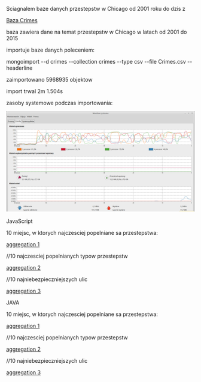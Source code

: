Sciagnalem baze danych przestepstw w Chicago od 2001 roku do dzis z

[Baza Crimes](http://catalog.data.gov/dataset/crimes-2001-to-present-398a4)

baza zawiera dane na temat przestepstw w Chicago w latach od 2001 do 2015

importuje baze danych poleceniem:

mongoimport --d crimes --collection crimes --type csv --file Crimes.csv --headerline

zaimportowano 5968935 objektow

import trwal 2m 1.504s

zasoby systemowe podczas importowania:

![Rys1](https://github.com/twasilewski/noSQL_labs/blob/noSQL_labs/zad3/rys1_1.png)

JavaScript

10 miejsc, w ktorych najczesciej popelniane sa przestepstwa:

[aggregation 1](https://github.com/twasilewski/noSQL_labs/blob/noSQL_labs/zad3/agg_1.js)

//10 najczesciej popelnianych typow przestepstw

[aggregation 2](https://github.com/twasilewski/noSQL_labs/blob/noSQL_labs/zad3/agg_2.js)

//10 najniebezpieczniejszych ulic

[aggregation 3](https://github.com/twasilewski/noSQL_labs/blob/noSQL_labs/zad3/agg_3.js)



JAVA

10 miejsc, w ktorych najczesciej popelniane sa przestepstwa:

[aggregation 1](https://github.com/twasilewski/noSQL_labs/blob/noSQL_labs/zad3/agg1.java_function)

//10 najczesciej popelnianych typow przestepstw

[aggregation 2](https://github.com/twasilewski/noSQL_labs/blob/noSQL_labs/zad3/agg2.java_function)

//10 najniebezpieczniejszych ulic

[aggregation 3](https://github.com/twasilewski/noSQL_labs/blob/noSQL_labs/zad3/agg3.java_function)

